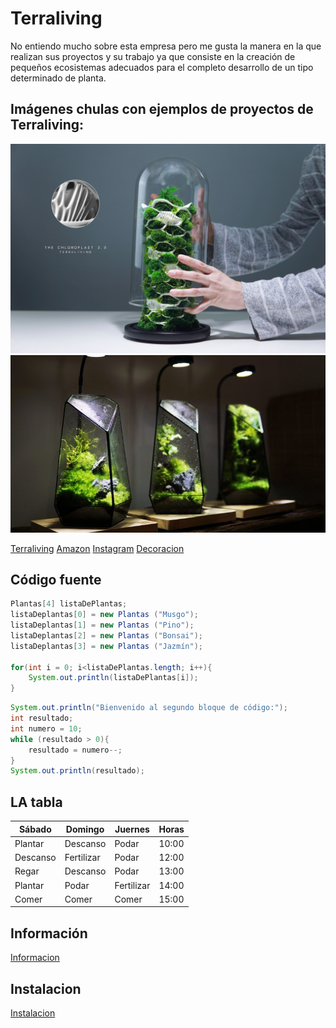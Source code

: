 # Terraliving
No entiendo mucho sobre esta empresa pero me gusta la manera en la que realizan sus proyectos y su trabajo ya que consiste en la creación de pequeños ecosistemas adecuados para el completo desarrollo de un tipo determinado de planta.


## Imágenes chulas con ejemplos de proyectos de Terraliving:
![Kornifer](/img/pic01.jpg)
![Gerald](/img/pic03.jpg)

[Terraliving](https://www.theterraliving.com/)
[Amazon](https://www.amazon.com/terraliving/s?k=terraliving)
[Instagram](https://www.instagram.com/terraliving/?hl=es)
[Decoracion](https://www.rotulatumismo.com/5789-letras-musgo.html)


## Código fuente
```java
Plantas[4] listaDePlantas;
listaDeplantas[0] = new Plantas ("Musgo");
listaDeplantas[1] = new Plantas ("Pino");
listaDeplantas[2] = new Plantas ("Bonsai");
listaDeplantas[3] = new Plantas ("Jazmín");

for(int i = 0; i<listaDePlantas.length; i++){
    System.out.println(listaDePlantas[i]);
}
```
```java
System.out.println("Bienvenido al segundo bloque de código:");
int resultado;
int numero = 10;
while (resultado > 0){
    resultado = numero--;
}
System.out.println(resultado);
```
## LA tabla

Sábado | Domingo | Juernes | Horas
------ | ------- | ------- | -----
Plantar | Descanso | Podar | 10:00
Descanso | Fertilizar | Podar | 12:00
Regar | Descanso | Podar | 13:00
Plantar | Podar | Fertilizar | 14:00
Comer | Comer | Comer | 15:00

## Información
[Informacion](informacion.md)

## Instalacion
[Instalacion](/instalacion.md)